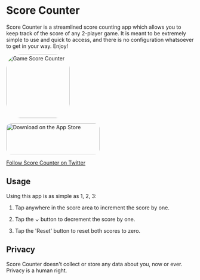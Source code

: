 # Score Counter

Score Counter is a streamlined score counting app which allows you to keep track of the score of any 2-player game. It is meant to be extremely simple to use and quick to access, and there is no configuration whatsoever to get in your way. Enjoy!

<a href="https://apps.apple.com/us/app/game-score-counter/id1396261289?itscg=30200&amp;itsct=apps_box_appicon" style="width: 170px; height: 170px; border-radius: 22%; overflow: hidden; display: inline-block; vertical-align: middle;"><img src="https://is5-ssl.mzstatic.com/image/thumb/Purple125/v4/bc/fc/27/bcfc2736-11d5-a831-b782-9ee0ac1b38a4/AppIcon-0-1x_U007emarketing-0-7-0-85-220.png/540x540bb.jpg" alt="Game Score Counter" style="width: 170px; height: 170px; border-radius: 22%; overflow: hidden; display: inline-block; vertical-align: middle;"></a>

<a href="https://apps.apple.com/us/app/game-score-counter/id1396261289?itsct=apps_box_badge&amp;itscg=30200" style="display: inline-block; overflow: hidden; border-radius: 13px; width: 250px; height: 83px;"><img src="https://tools.applemediaservices.com/api/badges/download-on-the-app-store/black/en-us?size=250x83&amp;releaseDate=1532304000&h=063cade013887365807d071c7b1b3f68" alt="Download on the App Store" style="border-radius: 13px; width: 250px; height: 83px;"></a>

[Follow Score Counter on Twitter](https://twitter.com/scorecounterapp)

## Usage

Using this app is as simple as 1, 2, 3:

1. Tap anywhere in the score area to increment the score by one.

2. Tap the ⌄ button to decrement the score by one.

3. Tap the 'Reset' button to reset both scores to zero.

## Privacy

Score Counter doesn't collect or store any data about you, now or ever. Privacy is a human right.
